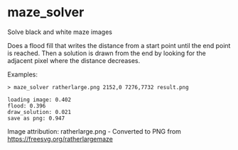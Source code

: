 # maze_solver
Solve black and white maze images

Does a flood fill that writes the distance from a start point until the end point is reached. Then a solution is drawn from the end by looking for the adjacent pixel where the distance decreases.


Examples:


    > maze_solver ratherlarge.png 2152,0 7276,7732 result.png

    loading image: 0.402
    flood: 0.396
    draw_solution: 0.021
    save as png: 0.947


Image attribution:
ratherlarge.png - Converted to PNG from https://freesvg.org/ratherlargemaze
